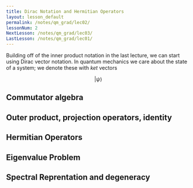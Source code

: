 ```yaml
---
title: Dirac Notation and Hermitian Operators
layout: lesson_default
permalink: /notes/qm_grad/lec02/
lessonNum: 2
NextLesson: /notes/qm_grad/lec03/
LastLesson: /notes/qm_grad/lec01/
---
```


Building off of the inner product notation in the last lecture, we can start using Dirac vector notation. In quantum mechanics we care about the state of a system; we denote these with *ket* vectors

$$| \psi \rangle $$




## Commutator algebra

## Outer product, projection operators, identity

## Hermitian Operators

## Eigenvalue Problem

## Spectral Reprentation and degeneracy
